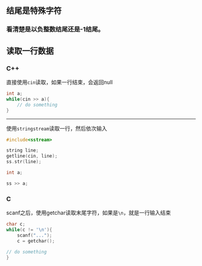 ## 结尾是特殊字符
### 看清楚是以负整数结尾还是-1结尾。



## 读取一行数据

### C++

直接使用`cin`读取，如果一行结束，会返回null

```cpp
int a;
while(cin >> a){
	// do something
}
```

---

使用`stringstream`读取一行，然后依次输入

```cpp
#include<sstream>

string line;
getline(cin, line);
ss.str(line);

int a;

ss >> a;
```


### C

scanf之后，使用getchar读取末尾字符，如果是`\n`，就是一行输入结束

```cpp
char c;
while(c != '\n'){
	scanf("...");
	c = getchar();
	
// do something
}
```


